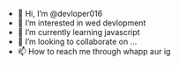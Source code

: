 - 👋 Hi, I’m @devloper016
- 👀 I’m interested in wed devlopment
- 🌱 I’m currently learning javascript
- 💞️ I’m looking to collaborate on ...
- 📫 How to reach me through whapp aur ig

<!---
devloper016/devloper016 is a ✨ special ✨ repository because its `README.md` (this file) appears on your GitHub profile.
You can click the Preview link to take a look at your changes.
--->
